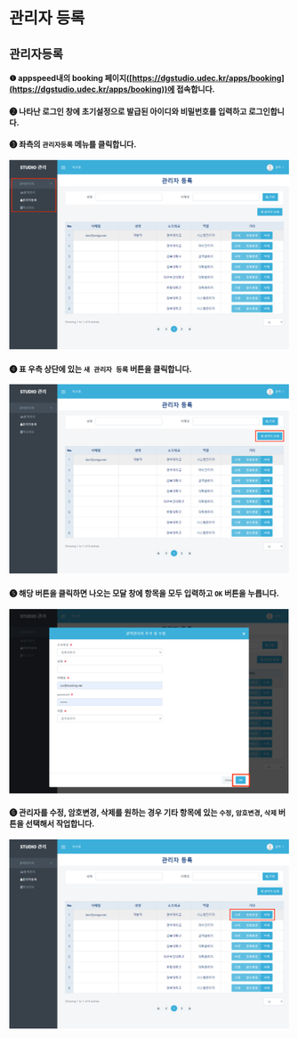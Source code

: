 # 관리자 등록

## 관리자등록



#### ❶  appspeed내의 booking 페이지([https://dgstudio.udec.kr/apps/booking](https://dgstudio.udec.kr/apps/booking))에 접속합니다.

#### ❷ 나타난 로그인 창에 초기설정으로 발급된 아이디와 비밀번호를 입력하고 로그인합니다.

#### ❸ 좌측의 `관리자등록` 메뉴를 클릭합니다.

![](../../.gitbook/assets/관리-관리자1.png)



#### ❹ 표 우측 상단에 있는 `새 관리자 등록` 버튼을 클릭합니다.

![](../../.gitbook/assets/관리-관리자2.png)



#### ❺ 해당 버튼을 클릭하면 나오는 모달 창에 항목을 모두 입력하고 `OK` 버튼을 누릅니다.

![](../../.gitbook/assets/관리-관리자3.png)



#### ❻ 관리자를 수정, 암호변경, 삭제를 원하는 경우 기타 항목에 있는 `수정`, `암호변경`, `삭제` 버튼을 선택해서 작업합니다.

![](../../.gitbook/assets/관리-관리자4.png)

